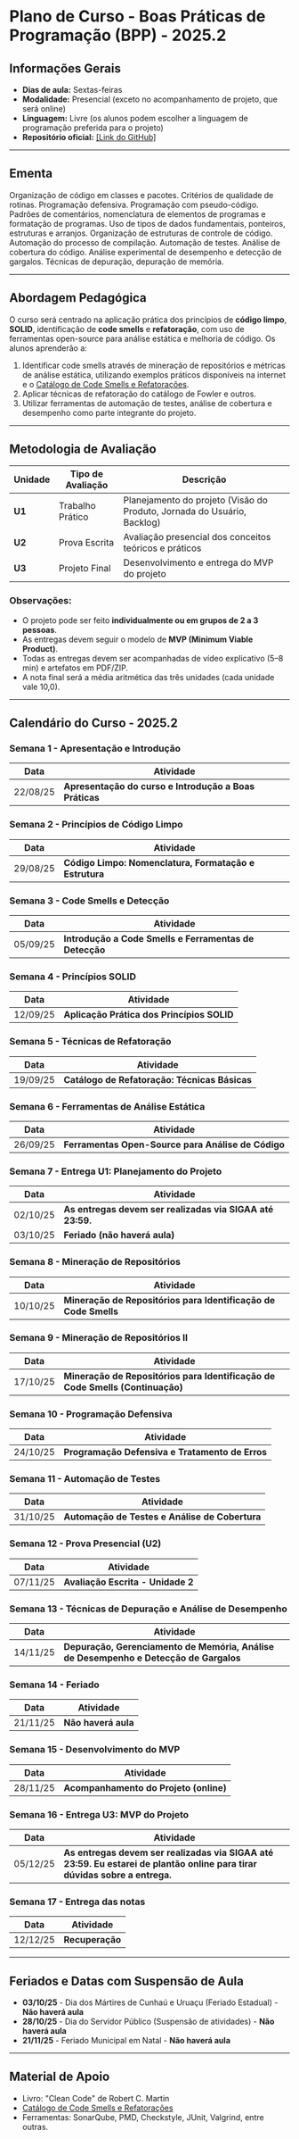 # Plano de Curso - Boas Práticas de Programação (BPP) - 2025.2

## Informações Gerais

- **Dias de aula:** Sextas-feiras
- **Modalidade:** Presencial (exceto no acompanhamento de projeto, que será online)
- **Linguagem:** Livre (os alunos podem escolher a linguagem de programação preferida para o projeto)
- **Repositório oficial:** [\[Link do GitHub\]](https://github.com/fmarquesfilho/bpp-2025-2)

---

## Ementa

Organização de código em classes e pacotes. Critérios de qualidade de rotinas. Programação defensiva. Programação com pseudo-código. Padrões de comentários, nomenclatura de elementos de programas e formatação de programas. Uso de tipos de dados fundamentais, ponteiros, estruturas e arranjos. Organização de estruturas de controle de código. Automação do processo de compilação. Automação de testes. Análise de cobertura do código. Análise experimental de desempenho e detecção de gargalos. Técnicas de depuração, depuração de memória.

---

## Abordagem Pedagógica

O curso será centrado na aplicação prática dos princípios de **código limpo**, **SOLID**, identificação de **code smells** e **refatoração**, com uso de ferramentas open-source para análise estática e melhoria de código. Os alunos aprenderão a:

1. Identificar code smells através de mineração de repositórios e métricas de análise estática, utilizando exemplos práticos disponíveis na internet e o [Catálogo de Code Smells e Refatorações](https://luzkan.github.io/smells/).
2. Aplicar técnicas de refatoração do catálogo de Fowler e outros.
3. Utilizar ferramentas de automação de testes, análise de cobertura e desempenho como parte integrante do projeto.

---

## Metodologia de Avaliação

| Unidade | Tipo de Avaliação | Descrição |
|---------|-------------------|-----------|
| **U1**  | Trabalho Prático  | Planejamento do projeto (Visão do Produto, Jornada do Usuário, Backlog) |
| **U2**  | Prova Escrita     | Avaliação presencial dos conceitos teóricos e práticos |
| **U3**  | Projeto Final     | Desenvolvimento e entrega do MVP do projeto |

### Observações:
- O projeto pode ser feito **individualmente ou em grupos de 2 a 3 pessoas**.
- As entregas devem seguir o modelo de **MVP (Minimum Viable Product)**.
- Todas as entregas devem ser acompanhadas de vídeo explicativo (5–8 min) e artefatos em PDF/ZIP.
- A nota final será a média aritmética das três unidades (cada unidade vale 10,0).

---

## Calendário do Curso - 2025.2

### **Semana 1** - Apresentação e Introdução
| Data | Atividade |
|------|-----------|
| 22/08/25 | **Apresentação do curso e Introdução a Boas Práticas** |

### **Semana 2** - Princípios de Código Limpo
| Data | Atividade |
|------|-----------|
| 29/08/25 | **Código Limpo: Nomenclatura, Formatação e Estrutura** |

### **Semana 3** - Code Smells e Detecção
| Data | Atividade |
|------|-----------|
| 05/09/25 | **Introdução a Code Smells e Ferramentas de Detecção** |

### **Semana 4** - Princípios SOLID
| Data | Atividade |
|------|-----------|
| 12/09/25 | **Aplicação Prática dos Princípios SOLID** |

### **Semana 5** - Técnicas de Refatoração
| Data | Atividade |
|------|-----------|
| 19/09/25 | **Catálogo de Refatoração: Técnicas Básicas** |

### **Semana 6** - Ferramentas de Análise Estática
| Data | Atividade |
|------|-----------|
| 26/09/25 | **Ferramentas Open-Source para Análise de Código** |

### **Semana 7** - Entrega U1: Planejamento do Projeto
| Data     | Atividade                                          |
|----------|----------------------------------------------------|
| 02/10/25 | **As entregas devem ser realizadas via SIGAA até 23:59.** |
| 03/10/25 | **Feriado (não haverá aula)** |

### **Semana 8** - Mineração de Repositórios
| Data | Atividade |
|------|-----------|
| 10/10/25 | **Mineração de Repositórios para Identificação de Code Smells** |

### **Semana 9** - Mineração de Repositórios II
| Data | Atividade |
|------|-----------|
| 17/10/25 | **Mineração de Repositórios para Identificação de Code Smells (Continuação)** |

### **Semana 10** - Programação Defensiva
| Data | Atividade |
|------|-----------|
| 24/10/25 | **Programação Defensiva e Tratamento de Erros** |

### **Semana 11** - Automação de Testes
| Data | Atividade |
|------|-----------|
| 31/10/25 | **Automação de Testes e Análise de Cobertura** |

### **Semana 12** - Prova Presencial (U2)
| Data | Atividade |
|------|-----------|
| 07/11/25 | **Avaliação Escrita - Unidade 2** |

### **Semana 13** - Técnicas de Depuração e Análise de Desempenho
| Data | Atividade |
|------|-----------|
| 14/11/25 | **Depuração, Gerenciamento de Memória, Análise de Desempenho e Detecção de Gargalos** |

### **Semana 14** - Feriado
| Data | Atividade |
|------|-----------|
| 21/11/25 | **Não haverá aula** |

### **Semana 15** - Desenvolvimento do MVP
| Data | Atividade |
|------|-----------|
| 28/11/25 | **Acompanhamento do Projeto (online)** |

### **Semana 16** - Entrega U3: MVP do Projeto
| Data | Atividade |
|------|-----------|
| 05/12/25 | **As entregas devem ser realizadas via SIGAA até 23:59. Eu estarei de plantão online para tirar dúvidas sobre a entrega.** |

### **Semana 17** - Entrega das notas
| Data | Atividade |
|------|-----------|
| 12/12/25 | **Recuperação** |

---

## Feriados e Datas com Suspensão de Aula

- **03/10/25** - Dia dos Mártires de Cunhaú e Uruaçu (Feriado Estadual) - **Não haverá aula**
- **28/10/25** - Dia do Servidor Público (Suspensão de atividades) - **Não haverá aula**
- **21/11/25** - Feriado Municipal em Natal - **Não haverá aula**

---

## Material de Apoio

- Livro: "Clean Code" de Robert C. Martin
- [Catálogo de Code Smells e Refatorações](https://luzkan.github.io/smells/)
- Ferramentas: SonarQube, PMD, Checkstyle, JUnit, Valgrind, entre outras.

